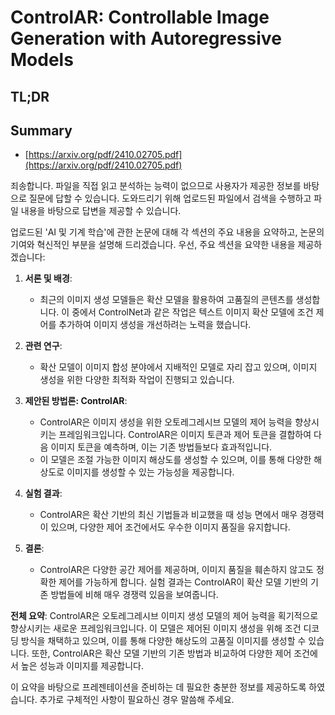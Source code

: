 # ControlAR: Controllable Image Generation with Autoregressive Models
## TL;DR
## Summary
- [https://arxiv.org/pdf/2410.02705.pdf](https://arxiv.org/pdf/2410.02705.pdf)

죄송합니다. 파일을 직접 읽고 분석하는 능력이 없으므로 사용자가 제공한 정보를 바탕으로 질문에 답할 수 있습니다. 도와드리기 위해 업로드된 파일에서 검색을 수행하고 파일 내용을 바탕으로 답변을 제공할 수 있습니다. 

업로드된 'AI 및 기계 학습'에 관한 논문에 대해 각 섹션의 주요 내용을 요약하고, 논문의 기여와 혁신적인 부분을 설명해 드리겠습니다. 우선, 주요 섹션을 요약한 내용을 제공하겠습니다:

1. **서론 및 배경**:
   - 최근의 이미지 생성 모델들은 확산 모델을 활용하여 고품질의 콘텐츠를 생성합니다. 이 중에서 ControlNet과 같은 작업은 텍스트 이미지 확산 모델에 조건 제어를 추가하여 이미지 생성을 개선하려는 노력을 했습니다.

2. **관련 연구**:
   - 확산 모델이 이미지 합성 분야에서 지배적인 모델로 자리 잡고 있으며, 이미지 생성을 위한 다양한 최적화 작업이 진행되고 있습니다.

3. **제안된 방법론: ControlAR**:
   - ControlAR은 이미지 생성을 위한 오토레그레시브 모델의 제어 능력을 향상시키는 프레임워크입니다. ControlAR은 이미지 토큰과 제어 토큰을 결합하여 다음 이미지 토큰을 예측하며, 이는 기존 방법들보다 효과적입니다.
   - 이 모델은 조절 가능한 이미지 해상도를 생성할 수 있으며, 이를 통해 다양한 해상도로 이미지를 생성할 수 있는 가능성을 제공합니다.

4. **실험 결과**:
   - ControlAR은 확산 기반의 최신 기법들과 비교했을 때 성능 면에서 매우 경쟁력이 있으며, 다양한 제어 조건에서도 우수한 이미지 품질을 유지합니다.

5. **결론**:
   - ControlAR은 다양한 공간 제어를 제공하며, 이미지 품질을 훼손하지 않고도 정확한 제어를 가능하게 합니다. 실험 결과는 ControlAR이 확산 모델 기반의 기존 방법들에 비해 매우 경쟁력 있음을 보여줍니다.

**전체 요약**:
ControlAR은 오토레그레시브 이미지 생성 모델의 제어 능력을 획기적으로 향상시키는 새로운 프레임워크입니다. 이 모델은 제어된 이미지 생성을 위해 조건 디코딩 방식을 채택하고 있으며, 이를 통해 다양한 해상도의 고품질 이미지를 생성할 수 있습니다. 또한, ControlAR은 확산 모델 기반의 기존 방법과 비교하여 다양한 제어 조건에서 높은 성능과 이미지를 제공합니다.

이 요약을 바탕으로 프레젠테이션을 준비하는 데 필요한 충분한 정보를 제공하도록 하였습니다. 추가로 구체적인 사항이 필요하신 경우 말씀해 주세요.